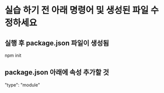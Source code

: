# 실습 하기 전 아래 명령어 및 생성된 파일 수정하세요
## 실행 후 package.json 파일이 생성됨
npm init 

## package.json 아래에 속성 추가할 것
  "type": "module"